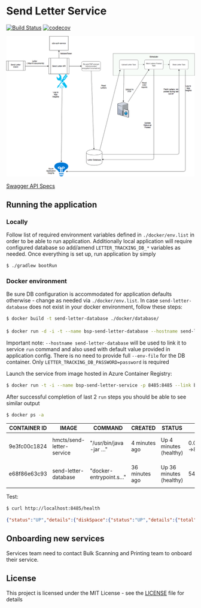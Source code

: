 # Send Letter Service

[![Build Status](https://travis-ci.org/hmcts/send-letter-service.svg?branch=master)](https://travis-ci.org/hmcts/send-letter-service)
[![codecov](https://codecov.io/gh/hmcts/send-letter-service/branch/master/graph/badge.svg)](https://codecov.io/gh/hmcts/send-letter-service)

![Diagram](/doc/arch/diagram.png)

[Swagger API Specs](https://hmcts.github.io/reform-api-docs/swagger.html?url=https://hmcts.github.io/reform-api-docs/specs/send-letter-service.json)

## Running the application

### Locally

Follow list of required environment variables defined in `./docker/env.list` in order to be able to run application.
Additionally local application will require configured database so add/amend `LETTER_TRACKING_DB_*` variables as needed.
Once everything is set up, run application by simply

```bash
$ ./gradlew bootRun
```

### Docker environment

Be sure DB configuration is accommodated for application defaults otherwise - change as needed via `./docker/env.list`.
In case `send-letter-database` does not exist in your docker environment, follow these steps:

```bash
$ docker build -t send-letter-database ./docker/database/

$ docker run -d -i -t --name bsp-send-letter-database --hostname send-letter-database --env-file ./docker/env.list send-letter-database
```

Important note: `--hostname send-letter-database` will be used to link it to service `run` command and also used with default value provided in application config.
There is no need to provide full `--env-file` for the DB container. Only `LETTER_TRACKING_DB_PASSWORD=password` is required

Launch the service from image hosted in Azure Container Registry:

```bash
$ docker run -t -i --name bsp-send-letter-service -p 8485:8485 --link bsp-send-letter-database --env-file ./docker/env.list hmcts/send-letter-service
```

After successful completion of last 2 `run` steps you should be able to see similar output

```bash
$ docker ps -a
```

CONTAINER ID | IMAGE | COMMAND | CREATED | STATUS | PORTS | NAMES
------------ | ----- | ------- | ------- | ------ | ----- | -----
9e3fc00c1824 | hmcts/send-letter-service | "/usr/bin/java -jar …" | 4 minutes ago | Up 4 minutes (healthy) | 0.0.0.0:8485->8485/tcp | bsp-send-letter-service
e68f86e63c93 | send-letter-database | "docker-entrypoint.s…" | 36 minutes ago | Up 36 minutes (healthy) | 5432/tcp | bsp-send-letter-database

Test:

```bash
$ curl http://localhost:8485/health
```
```json
{"status":"UP","details":{"diskSpace":{"status":"UP","details":{"total":62725623808,"free":57405022208,"threshold":10485760}},"db":{"status":"UP","details":{"database":"PostgreSQL","hello":1}},"liveness":{"status":"UP"},"refreshScope":{"status":"UP"},"hystrix":{"status":"UP"}}}
```

## Onboarding new services

Services team need to contact Bulk Scanning and Printing team to onboard their service.

## License

This project is licensed under the MIT License - see the [LICENSE](LICENSE) file for details
